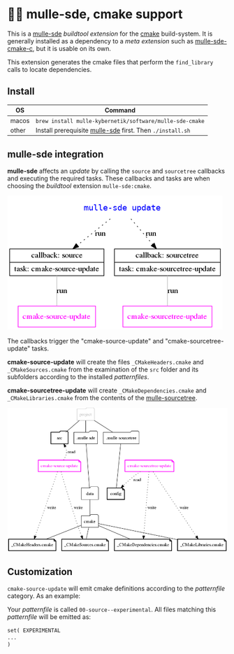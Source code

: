# 🏋🏼 mulle-sde, cmake support

This is a [mulle-sde](//github.com/mulle-sde/mulle-sde) *buildtool extension*
for the [cmake](//cmake.org) build-system.
It is generally installed as a dependency to a *meta extension* such as
[mulle-sde-cmake-c](//github.com/mulle-sde/mulle-sde-cmake-c), but it is usable
on its own.

This extension generates the cmake files that perform the `find_library`
calls to locate dependencies.

## Install

OS          | Command
------------|------------------------------------
macos       | `brew install mulle-kybernetik/software/mulle-sde-cmake`
other       | Install prerequisite [mulle-sde](//github.com/mulle-sde/mulle-sde) first. Then `./install.sh`


## mulle-sde integration

**mulle-sde** affects an *update* by calling the `source` and `sourcetree`
callbacks and executing the required tasks. These callbacks and tasks are when
choosing the *buildtool* extension `mulle-sde:cmake`.

![](dox/mulle-sde-update.png)

The callbacks trigger the "cmake-source-update" and "cmake-sourcetree-update"
tasks. 

**cmake-source-update** will create the files `_CMakeHeaders.cmake`
and `_CMakeSources.cmake` from the examination of the `src` folder and its
subfolders according to the installed *patternfiles*.

**cmake-sourcetree-update** will create `_CMakeDependencies.cmake`
and `_CMakeLibraries.cmake` from the contents of the
[mulle-sourcetree](/mulle-sde/mulle-sourcetree).


![](dox/mulle-sde-update-fs.png)


## Customization

`cmake-source-update` will emit cmake definitions according to the
*patternfile* category. As an example:

Your *patternfile* is called `00-source--experimental`. All files matching
this *patternfile* will be emitted as:

```
set( EXPERIMENTAL
...
)
```
